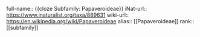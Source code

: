 full-name:: {{cloze Subfamily: Papaveroideae}}
iNat-url:: https://www.inaturalist.org/taxa/889631
wiki-url:: https://en.wikipedia.org/wiki/Papaveroideae
alias:: [[Papaveroideae]]
rank:: [[subfamily]]